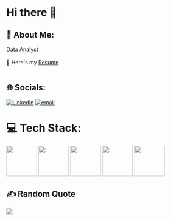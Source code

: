 # Hi there 👋




## 💫 About Me:
Data Analyst<br><br>
🔭 Here's my [Resume]("")<br><br>



## 🌐 Socials:
[![LinkedIn](https://img.shields.io/badge/LinkedIn-%230077B5.svg?logo=linkedin&logoColor=white)](https://linkedin.com/in/www.linkedin.com/in/saiaravind-r-984028210) [![email](https://img.shields.io/badge/Email-D14836?logo=gmail&logoColor=white)](mailto:saiaravind1220@gmail.com) 

# 💻 Tech Stack:
<img height="80" width="80" src="https://github.com/user-attachments/assets/ea515a1e-c80b-41d8-9c13-9a84b4f31a85">        <img height="80" width="80" src="https://github.com/user-attachments/assets/4dfdfc19-26e6-4554-b350-8ab23174fb19">        <img height="80" width="80" src="https://github.com/user-attachments/assets/e875aef6-befd-4c6c-b085-0b018cde7d44">        <img height="80" width="80" src="https://github.com/user-attachments/assets/91c2e350-b372-432a-a89e-00eda26cdc63">        <img height="80" width="80" src="https://github.com/user-attachments/assets/f786c18f-1edf-4fb7-8d40-64ce8a1dc00c">  


## ✍️ Random Quote
![](https://quotes-github-readme.vercel.app/api?type=horizontal&theme=dark)

